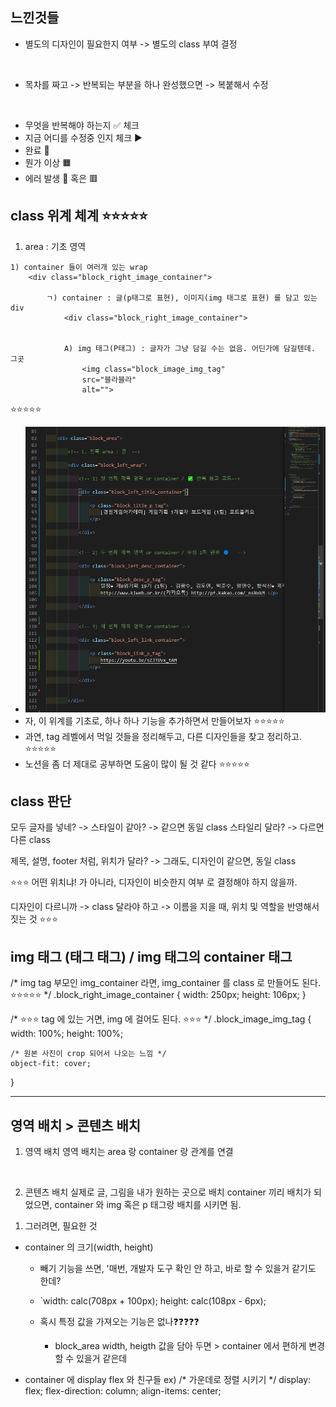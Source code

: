 ## 느낀것들

- 별도의 디자인이 필요한지 여부 -> 별도의 class 부여 결정 

<br>

- 목차를 짜고 -> 반복되는 부분을 하나 완성했으면 -> 복붙해서 수정

<br>

- 무엇을 반복해야 하는지 ✅ 체크 
- 지금 어디를 수정중 인지 체크 ▶ 
- 완료 🔵 
- 뭔가 이상 🟧 
- 에러 발생 📛 혹은 🟥 



## class 위계 체계 ⭐⭐⭐⭐⭐ 

1. area : 기초 영역
<div class="block_right_area">

    1) container 들이 여러개 있는 wrap
        <div class="block_right_image_container">

            ㄱ) container : 글(p태그로 표현), 이미지(img 태그로 표현) 를 담고 있는 div 
                <div class="block_right_image_container">
                

                A) img 태그(P태그) : 글자가 그냥 담길 수는 없음. 어딘가에 담길텐데. 그곳
                    <img class="block_image_img_tag"
                    src="블라블라" 
                    alt="">

⭐⭐⭐⭐⭐ 
- ![이렇게 하면 진짜 깔끔한 듯](2023-03-09-23-51-34.png)
- 자, 이 위계를 기초로, 하나 하나 기능을 추가하면서 만들어보자 ⭐⭐⭐⭐⭐ 
- 과연, tag 레벨에서 먹일 것들을 정리해두고, 다른 디자인들을 찾고 정리하고. ⭐⭐⭐⭐⭐ 
- 노션을 좀 더 제대로 공부하면 도움이 많이 될 것 같다 ⭐⭐⭐⭐⭐ 



## class 판단 

모두 글자를 넣네? -> 스타일이 같아? -> 같으면 동일 class 
스타일리 달라? -> 다르면 다른 class 

제목, 설명, footer 처럼, 위치가 달라? -> 그래도, 디자인이 같으면, 동일 class 

⭐⭐⭐ 어떤 위치냐! 가 아니라, 디자인이 비슷한지 여부 로 결정해야 하지 않을까. 

디자인이 다르니까 -> class 달라야 하고 -> 이름을 지을 때, 위치 및 역할을 반영해서 짓는 것 ⭐⭐⭐ 


## img 태그 (태그 태그) / img 태그의 container 태그
/* img tag 부모인 img_container 라면, img_container 를 class 로 만들어도 된다. ⭐⭐⭐⭐⭐ */
.block_right_image_container {
    width: 250px;
    height: 106px;
}


/* ⭐⭐⭐ tag 에 있는 거면, img 에 걸어도 된다. ⭐⭐⭐ */
.block_image_img_tag {
    width: 100%;
    height: 100%;

    /* 원본 사진이 crop 되어서 나오는 느낌 */
    object-fit: cover;

}

--- 



## 영역 배치 > 콘텐츠 배치
1. 영역 배치 
영역 배치는 area 랑 container 랑 관계를 연결 

<br> 

2. 콘텐츠 배치 
실제로 글, 그림을 내가 원하는 곳으로 배치 
container 끼리 배치가 되었으면, container 와 img 혹은 p 태그랑 배치를 시키면 됨. 

1) 그러려면, 필요한 것
- container 의 크기(width, height)
    - 빼기 기능을 쓰면, '매번, 개발자 도구 확인 안 하고, 바로 할 수 있을거 같기도 한데?
    -   `width: calc(708px + 100px);
        height: calc(108px - 6px);

    - 혹시 특정 값을 가져오는 기능은 없나❓❓❓❓❓ 
        - block_area width, heigth 값을 담아 두면 > container 에서 편하게 변경할 수 있을거 같은데 

- container 에 display flex 와 친구들 
ex) /* 가운데로 정렬 시키기 */
display: flex;
flex-direction: column;
align-items: center;